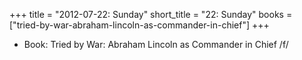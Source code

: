 +++
title = "2012-07-22: Sunday"
short_title = "22: Sunday"
books = ["tried-by-war-abraham-lincoln-as-commander-in-chief"]
+++


* Book: Tried by War: Abraham Lincoln as Commander in Chief /f/
